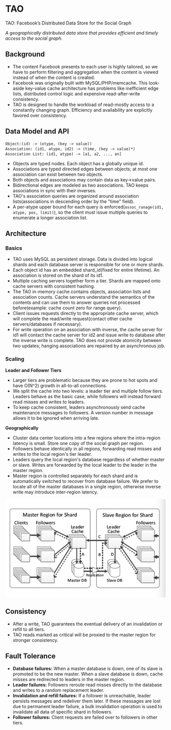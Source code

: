 # TAO

TAO: Facebook’s Distributed Data Store for the Social Graph

*A geographically distributed data store that provides efficient and timely access to the social graph.*

## Background

- The content Facebook presents to each user is highly tailored, so we have to perform filtering and aggregation when the content is viewed instead of when the content is created.
- Facebook was originally built with MySQL/PHP/memcache. This look-aside key-value cache architecture has problems like inefficient edge lists, distributed control logic and expensive read-after-write consistency.
- TAO is designed to handle the workload of read-mostly access to a constantly changing graph. Efficiency and availability are explicitly favored over consistency.

## Data Model and API

```
Object:(id) -> (otype, (key -> value))
Association: (id1, atype, id2) -> (time, (key -> value)*)
Association List: (id1, atype) -> [a1, a2, ..., an]
```

- Objects are typed nodes. Each object has a globally unique id.
- Associations are typed directed edges between objects; at most one association can exist between two objects.
- Both objects and associations may contain data as key->value pairs.
- Bidirectional edges are modeled as two associations. TAO keeps associations in sync with their inverses.
- TAO's association queries are organized around association lists(associations in descending order by the "time" field).
- A per-atype upper bound for each query is enforced(`assoc_ranage(id1, atype, pos, limit)`), so the client must issue multiple queries to enumerate a longer association list.

## Architecture

### Basics

- TAO uses MySQL as persistent storage. Data is divided into logical shards and each database server is responsible for one or more shards.
- Each object id has an embedded shard_id(fixed for entire lifetime). An association is stored on the shard of its id1.
- Multiple caching servers together form a tier. Shards are mapped onto cache servers with consistent hashing.
- The TAO in-memory cache contains objects, association lists and association counts. Cache servers understand the semantics of the contents and can use them to answer queries not processed before(example: cache count zero for range query).
- Client issues requests directly to the appropriate cache server, which will complete the read/write request(contact other cache servers/databases if necessary).
- For write operation on an association with inverse, the cache server for id1 will contact the cache server for id2 and issue write to database after the inverse write is complete. TAO does not provide atomicity between two updates; hanging associations are repaired by an asynchronous job.

### Scaling

**Leader and Follower Tiers**

- Larger tiers are problematic because they are prone to hot spots and have O(N^2) growth in all-to-all connections.
- We split the cache into two levels: a leader tier and multiple follow tiers. Leaders behave as the basic case, while followers will instead forward read misses and writes to leaders.
- To keep cache consistent, leaders asynchronously send cache maintenance messages to followers. A version number in message allows it to be ignored when arriving late.

**Geographically**

- Cluster data center locations into a few regions where the intra-region latency is small. Store one copy of the social graph per region.
- Followers behave identically in all regions, forwarding read misses and writes to the local region's tier leader.
- Leaders query the local region's database regardless of whether master or slave. Writes are forwarded by the local leader to the leader in the master region.
- Master region is controlled separately for each shard and is automatically switched to recover from database failure. We prefer to locate all of the master databases in a single region, otherwise inverse write may introduce inter-region latency.

![architecture](images/tao/architecture.jpg)

## Consistency

- After a write, TAO guarantees the eventual delivery of an invalidation or refill to all tiers.
- TAO reads marked as critical will be proxied to the master region for stronger consistency.

## Fault Tolerance

- **Database failures:** When a master database is down, one of its slave is promoted to be the new master. When a slave database is down, cache misses are redirected to leaders in the master region.
- **Leader failures:** Followers reroute read misses directly to the database and writes to a random replacement leader.
- **Invalidation and refill failures:** If a follower is unreachable, leader persists messages and redeliver them later. If these messages are lost due to permanent leader failure, a bulk invalidation operation is used to invalidate all data of specific shard in followers.
- **Follower failures:** Client requests are failed over to followers in other tiers.
